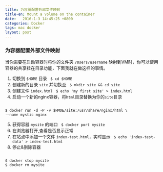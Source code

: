 ```yaml
---
title: 为容器配置外部文件映射
title-en: Mount a volume on the container
date:   2016-1-3 14:45:25 +0800
categories: Docker
tags: mac docker
layout: post
---
```

### 为容器配置外部文件映射

当你需要在启动容器时将你的文件夹 `/Users/username` 映射到VM时，你可以使用容器的共享挂在目录功能，下面我就在做这样的事情。

1. 切换到 `$HOME` 目录
	` $ cd $HOME`
2. 创建新的目录 `site` 并切换至 
	` $ mkdir site && cd site`
3. 创建文件 `index.html`
	` $ echo 'my first site' > index.html`
4. 启动一个新的nginx容器，将`html`目录替换为你的`site`目录
<pre><code>
$ docker run -d -P -v $HMOE/site:/usr/share/nginx/html \
-—name mystic nginx
</code></pre>
5. 获得容器 `mysite` 的端口
	` $ docker port mysite`
6. 在浏览器打开,查看是否显示正常
7. 在站点中添加一个文件 `index-test.html`，实时显示
	` $ echo 'index-test-data' > index-test.html`
8. 停止&删除容器
<pre><code>
$ docker stop mysite 
$ docker rm mysite
</code></pre>

 

